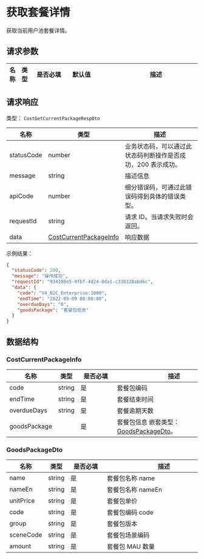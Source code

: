 # 获取套餐详情

<!--
  警告⚠️：
  不要直接修改该文档，
  https://github.com/Authing/authing-docs-factory
  使用该项目进行生成
-->

<LastUpdated />

获取当前用户池套餐详情。

## 请求参数

| 名称 | 类型 | <div style="width:80px">是否必填</div> | <div style="width:60px">默认值</div> | <div style="width:300px">描述</div> | <div style="width:200px">示例值</div> |
| ---- | ---- | ---- | ---- | ---- | ---- |


<!-- 暂时不显示示例代码 -->
<!-- ## 示例代码
```php
<?php

require 'vendor/autoload.php';

use Authing\ManagementClient;

$management = new ManagementClient(
    "AUTHING_USERPOOL_ID",
    "AUTHING_USERPOOL_SECRET"
);

$data = $management->getCurrentPackageInfo(array(
  
));
``` -->


## 请求响应

类型： `CostGetCurrentPackageRespDto`

| 名称 | 类型 | 描述 |
| ---- | ---- | ---- |
| statusCode | number | 业务状态码，可以通过此状态码判断操作是否成功，200 表示成功。 |
| message | string | 描述信息 |
| apiCode | number | 细分错误码，可通过此错误码得到具体的错误类型。 |
| requestId | string | 请求 ID。当请求失败时会返回。 |
| data | <a href="#CostCurrentPackageInfo">CostCurrentPackageInfo</a> | 响应数据 |



示例结果：

```json
{
  "statusCode": 200,
  "message": "操作成功",
  "requestId": "934108e5-9fbf-4d24-8da1-c330328abd6c",
  "data": {
    "code": "V4_B2C_Enterprise:1000",
    "endTime": "2022-09-09 00:00:00",
    "overdueDays": "0",
    "goodsPackage": "套餐包信息"
  }
}
```

## 数据结构


### <a id="CostCurrentPackageInfo"></a> CostCurrentPackageInfo

| 名称 | 类型 | <div style="width:80px">是否必填</div> | <div style="width:300px">描述</div> | <div style="width:200px">示例值</div> |
| ---- |  ---- | ---- | ---- | ---- |
| code | string | 是 | 套餐包编码   |  `V4_B2C_Enterprise:1000` |
| endTime | string | 是 | 套餐结束时间   |  `2022-09-09 00:00:00` |
| overdueDays | string | 是 | 套餐逾期天数   |  `0` |
| goodsPackage |  | 是 | 套餐包信息 嵌套类型：<a href="#GoodsPackageDto">GoodsPackageDto</a>。  |  `套餐包信息` |


### <a id="GoodsPackageDto"></a> GoodsPackageDto

| 名称 | 类型 | <div style="width:80px">是否必填</div> | <div style="width:300px">描述</div> | <div style="width:200px">示例值</div> |
| ---- |  ---- | ---- | ---- | ---- |
| name | string | 是 | 套餐包名称 name   |  `测试套餐包` |
| nameEn | string | 是 | 套餐包名称 nameEn   |  `test package` |
| unitPrice | string | 是 | 套餐包单价   |  `99.00` |
| code | string | 是 | 套餐包编码 code   |  `V4_B2C_Enterprise:1000` |
| group | string | 是 | 套餐包版本   |  `Enterprise` |
| sceneCode | string | 是 | 套餐包场景编码   |  `B2C` |
| amount | string | 是 | 套餐包 MAU 数量   |  `1000` |


